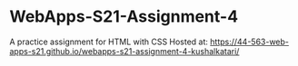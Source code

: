# WebApps-S21-Assignment-4
A practice assignment for HTML with CSS
Hosted at: https://44-563-web-apps-s21.github.io/webapps-s21-assignment-4-kushalkatari/
